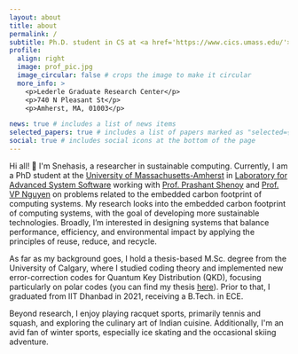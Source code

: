 ```yaml
---
layout: about
title: about
permalink: /
subtitle: Ph.D. student in CS at <a href='https://www.cics.umass.edu/'>University of Massachusetts-Amherst</a> || Exploring the intersection of computing performance and sustainability
profile:
  align: right
  image: prof_pic.jpg
  image_circular: false # crops the image to make it circular
  more_info: >
    <p>Lederle Graduate Research Center</p>
    <p>740 N Pleasant St</p>
    <p>Amherst, MA, 01003</p>

news: true # includes a list of news items
selected_papers: true # includes a list of papers marked as "selected={true}"
social: true # includes social icons at the bottom of the page
---
```


Hi all! 👋 
I'm Snehasis, a researcher in sustainable computing. Currently, I am a PhD student at the <a href='https://www.cics.umass.edu/'> University of Massachusetts-Amherst</a> in <a href='https://lass.cs.umass.edu/'> Laboratory for Advanced System Software</a> working with <a href='(https://people.cs.umass.edu/~shenoy/)'>Prof. Prashant Shenoy</a> and <a href='https://people.cs.umass.edu/~phuc/'>Prof. VP Nguyen</a> on problems related to the embedded carbon footprint of computing systems. My research looks into the embedded carbon footprint of computing systems, with the goal of developing more sustainable technologies. Broadly, I’m interested in designing systems that balance performance, efficiency, and environmental impact by applying the principles of reuse, reduce, and recycle.

As far as my background goes, I hold a thesis-based M.Sc. degree from the University of Calgary, where I studied coding theory and implemented new error-correction codes for Quantum Key Distribution (QKD), focusing particularly on polar codes (you can find my thesis <a href='https://prism.ucalgary.ca/server/api/core/bitstreams/20a187d9-ee2e-4e31-acc8-e6622e5a546d/content'>here</a>). Prior to that, I graduated from IIT Dhanbad in 2021, receiving a B.Tech. in ECE.

Beyond research, I enjoy playing racquet sports, primarily tennis and squash, and exploring the culinary art of Indian cuisine. Additionally, I'm an avid fan of winter sports, especially ice skating and the occasional skiing adventure.
